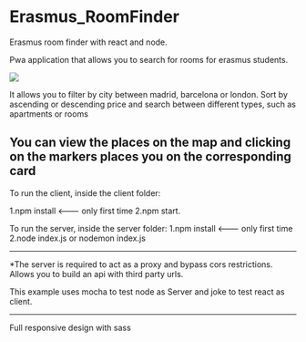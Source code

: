 # Erasmus_RoomFinder

Erasmus room finder with react and node. 

Pwa application that allows you to search for rooms for erasmus students.

<div classname="center">
<img src="https://i.ibb.co/p3V0j3w/erasmus-App.jpg" >
</div>


It allows you to filter by city between madrid, barcelona or london.
Sort by ascending or descending price and search between different types, such as apartments or rooms

You can view the places on the map and clicking on the markers places you on the corresponding card
--------

To run the client, inside the client folder: 

1.npm install   <--- only first time
2.npm start.

To run the server, inside the server folder: 
1.npm install   <--- only first time
2.node index.js or nodemon index.js

--------

*The server is required to act as a proxy and bypass cors restrictions.
 Allows you to build an api with third party urls.


This example uses mocha to test node as Server  and joke to test react as client.

--------

Full responsive design with sass
